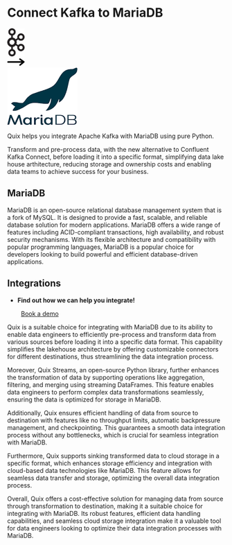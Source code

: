 # Connect Kafka to MariaDB

<div class="connect-images cards blog-grid-card" markdown>
<div>
<img src="../images/kafka_logo.png" width="40px" />
</div>
<div>
<img src="../images/arrow.svg" width="40px" />
</div>
<div>
<img src="./images/mariadb_1.jpg" />
</div>
</div>

Quix helps you integrate Apache Kafka with MariaDB using pure Python.

Transform and pre-process data, with the new alternative to Confluent Kafka Connect, before loading it into a specific format, simplifying data lake house arthitecture, reducing storage and ownership costs and enabling data teams to achieve success for your business.

## MariaDB

MariaDB is an open-source relational database management system that is a fork of MySQL. It is designed to provide a fast, scalable, and reliable database solution for modern applications. MariaDB offers a wide range of features including ACID-compliant transactions, high availability, and robust security mechanisms. With its flexible architecture and compatibility with popular programming languages, MariaDB is a popular choice for developers looking to build powerful and efficient database-driven applications.

## Integrations

<div class="grid cards" markdown>

- __Find out how we can help you integrate!__

    <a class="md-button md-button--primary" href="https://share.hsforms.com/1iW0TmZzKQMChk0lxd_tGiw4yjw2?__hstc=175542013.2303933fbd746c0ac86d9ccbe9bc9100.1728383268831.1729603416735.1729620918855.31&__hssc=175542013.1.1729620918855&__hsfp=2132701734" target="_blank" style="margin:.5rem;">Book a demo</a>

</div>


Quix is a suitable choice for integrating with MariaDB due to its ability to enable data engineers to efficiently pre-process and transform data from various sources before loading it into a specific data format. This capability simplifies the lakehouse architecture by offering customizable connectors for different destinations, thus streamlining the data integration process.

Moreover, Quix Streams, an open-source Python library, further enhances the transformation of data by supporting operations like aggregation, filtering, and merging using streaming DataFrames. This feature enables data engineers to perform complex data transformations seamlessly, ensuring the data is optimized for storage in MariaDB.

Additionally, Quix ensures efficient handling of data from source to destination with features like no throughput limits, automatic backpressure management, and checkpointing. This guarantees a smooth data integration process without any bottlenecks, which is crucial for seamless integration with MariaDB.

Furthermore, Quix supports sinking transformed data to cloud storage in a specific format, which enhances storage efficiency and integration with cloud-based data technologies like MariaDB. This feature allows for seamless data transfer and storage, optimizing the overall data integration process.

Overall, Quix offers a cost-effective solution for managing data from source through transformation to destination, making it a suitable choice for integrating with MariaDB. Its robust features, efficient data handling capabilities, and seamless cloud storage integration make it a valuable tool for data engineers looking to optimize their data integration processes with MariaDB.

